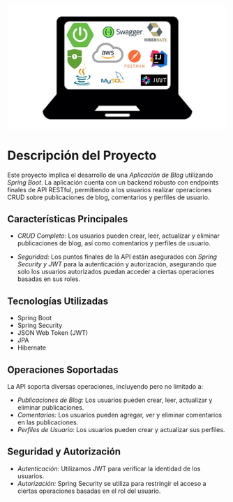 ![Imagen blog app](imagen.jpg)


# Descripción del Proyecto

Este proyecto implica el desarrollo de una *Aplicación de Blog* utilizando *Spring Boot*. La aplicación cuenta con un backend robusto con endpoints finales de API RESTful, permitiendo a los usuarios realizar operaciones CRUD sobre publicaciones de blog, comentarios y perfiles de usuario.

## Características Principales

- *CRUD Completo:* Los usuarios pueden crear, leer, actualizar y eliminar publicaciones de blog, así como comentarios y perfiles de usuario.

- *Seguridad:* Los puntos finales de la API están asegurados con *Spring Security y JWT* para la autenticación y autorización, asegurando que solo los usuarios autorizados puedan acceder a ciertas operaciones basadas en sus roles.

## Tecnologías Utilizadas

- Spring Boot
- Spring Security
- JSON Web Token (JWT)
- JPA
- Hibernate

## Operaciones Soportadas

La API soporta diversas operaciones, incluyendo pero no limitado a:

- *Publicaciones de Blog:* Los usuarios pueden crear, leer, actualizar y eliminar publicaciones.
- *Comentarios:* Los usuarios pueden agregar, ver y eliminar comentarios en las publicaciones.
- *Perfiles de Usuario:* Los usuarios pueden crear y actualizar sus perfiles.

## Seguridad y Autorización

- *Autenticación:* Utilizamos JWT para verificar la identidad de los usuarios.
- *Autorización:* Spring Security se utiliza para restringir el acceso a ciertas operaciones basadas en el rol del usuario.
